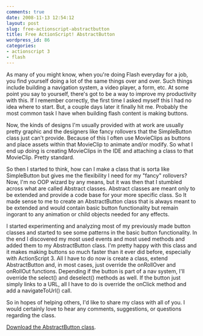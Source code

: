 ```yaml
---
comments: true
date: 2008-11-13 12:54:12
layout: post
slug: free-actionscript-abstractbutton
title: Free ActionScript! AbstractButton
wordpress_id: 86
categories:
- actionscript 3
- flash
---
```


As many of you might know, when you're doing Flash everyday for a job, you find yourself doing a lot of the same things over and over. Such things include building a navigation system, a video player, a form, etc. At some point you say to yourself, there's got to be a way to improve my productivity with this. If I remember correctly, the first time I asked myself this I had no idea where to start. But, a couple days later it finally hit me. Probably the most common task I have when building flash content is making buttons.

Now, the kinds of designs I'm usually provided with at work are usually pretty graphic and the designers like fancy rollovers that the SimpleButton class just can't provide. Because of this I often use MovieClips as buttons and place assets within that MovieClip to animate and/or modify. So what I end up doing is creating MovieClips in the IDE and attaching a class to that MovieClip. Pretty standard.

So then I started to think, how can I make a class that is sorta like SimpleButton but gives me the flexibility I need for my "fancy" rollovers? Now, I'm no OOP wizard by any means, but it was then that I stumbled across what are called Abstract classes. Abstract classes are meant only to be extended and provide a code base for your more specific class. So It made sense to me to create an AbstractButton class that is always meant to be extended and would contain basic button functionality but remain ingorant to any animation or child objects needed for any effects.

I started experimenting and analyzing most of my previously made button classes and started to see some patterns in the basic button functionality. In the end I discovered my most used events and most used methods and added them to my AbstractButton class. I'm pretty happy with this class and it makes making buttons so much faster than it ever did before, especially with ActionScript 3. All I have to do now is create a class, extend AbstractButton and, in most cases, just override the onRollOver and onRollOut functions. Depending if the button is part of a nav system, I'll override the select() and deselect() methods as well. If the button just simply links to a URL, all I have to do is override the onClick method and add a navigateToUrl() call.

So in hopes of helping others, I'd like to share my class with all of you. I would certainly love to hear any comments, suggestions, or questions regarding the class.

[Download the AbstractButton class](http://blog.nobien.net/actionscript/AbstractButton.zip).
